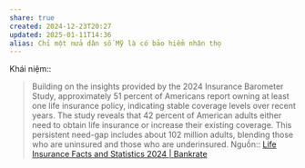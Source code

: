 ```yaml
---
share: true
created: 2024-12-23T20:27
updated: 2025-01-11T14:36
alias: Chỉ một nửa dân số Mỹ là có bảo hiểm nhân thọ
---
```

Khái niệm:: 
> Building on the insights provided by the 2024 Insurance Barometer Study, approximately 51 percent of Americans report owning at least one life insurance policy, indicating stable coverage levels over recent years. The study reveals that 42 percent of American adults either need to obtain life insurance or increase their existing coverage. This persistent need-gap includes about 102 million adults, blending those who are uninsured and those who are underinsured.
Nguồn:: [Life Insurance Facts and Statistics 2024 \| Bankrate](https://www.bankrate.com/insurance/life-insurance/life-insurance-statistics/)